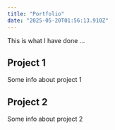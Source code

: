 ```yaml
---
title: "Portfolio"
date: "2025-05-20T01:56:13.910Z"
---
```



This is what I have done …


## Project 1

Some info about project 1


## Project 2

Some info about project 2

